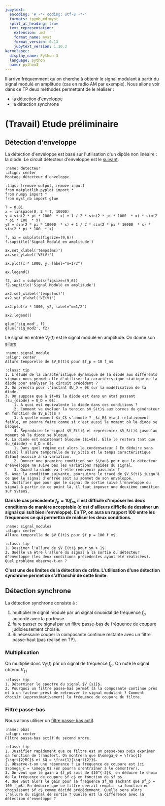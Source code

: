 ```yaml
---
jupytext:
  encoding: '# -*- coding: utf-8 -*-'
  formats: ipynb,md:myst
  split_at_heading: true
  text_representation:
    extension: .md
    format_name: myst
    format_version: 0.13
    jupytext_version: 1.10.3
kernelspec:
  display_name: Python 3
  language: python
  name: python3
---
```


Il arrive fréquemment qu'on cherche à obtenir le signal modulant à partir du signal modulé en amplitude (cas en radio AM par exemple). Nous allons voir dans ce TP deux méthodes permettant de le réaliser :
* la détection d'enveloppe
* la détection synchrone

# (Travail) Etude préliminaire

## Détection d'enveloppe
La détection d'enveloppe est basé sur l'utilisation d'un dipôle non linéaire : la diode. Le circuit détecteur d'enveloppe est le [suivant](detecteur).

```{figure} ./images/detecteur_crete.jpg
:name: detecteur
:align: center
Montage détecteur d'enveloppe.
```

```{code-cell}
:tags: [remove-output, remove-input]
from matplotlib.pyplot import *
from numpy import *
from myst_nb import glue

T = 0.01
x = linspace(0, 2 * T, 10000)
y = sin(2 * pi * 1000  * x) + 1 / 2 * sin(2 * pi * 1000  * x) * sin(2 * pi * 100  * x)
y2 = sin(2 * pi * 10000  * x) + 1 / 2 * sin(2 * pi * 10000  * x) * sin(2 * pi * 100  * x)

f, ax = subplots(figsize=(9,6))
f.suptitle('Signal Modulé en amplitude')

ax.set_xlabel('temps(ms)')
ax.set_ylabel('VE(V)')

ax.plot(x * 1000, y, label="m=1/2")

ax.legend()

f2, ax2 = subplots(figsize=(9,6))
f2.suptitle('Signal Modulé en amplitude')

ax2.set_xlabel('temps(ms)')
ax2.set_ylabel('VE(V)')

ax2.plot(x * 1000, y2, label="m=1/2")

ax2.legend()

glue('sig_mod', f)
glue('sig_mod2', f2)
```

Le signal en entrée $V_E(t)$ est le signal modulé en amplitude. On donne son [allure](signal_module)

```{glue:figure} sig_mod
:name: signal_module
:align: center
Allure temporelle de $V_E(t)$ pour $f_p = 10 f_m$
```

````{admonition} Exercice : Etude du circuit
:class: tip
1. L'étude de la caractéristique dynamique de la diode aux différents signaux nous permet-elle d'utiliser la caractéristique statique de la diode pour analyser le circuit précédent ?
2. On prendra pour l'instant $U_D = 0$ sur la modélisation de la diode.
3. On suppose que à $t=0$ la diode est dans un état passant ($u_{diode} = U_D = 0$).
    1. A quoi est équivalente la diode dans ces conditions ?
    2. Comment va évoluer la tension $V_S(t)$ aux bornes du générateur en fonction de $V_E(t)$ ?
    3. A quelle moment $i_C$ s'annule ? _$i_R$ étant relativement faible, on pourra faire comme si c'est aussi le moment où la diode se bloque._
    4. Reproduire le signal $V_E(t)$ et représenter $V_S(t)$ jusqu'au moment où la diode se bloque.
4. La diode est maintenant bloquée ($i=0$). Elle le restera tant que $u_{diode} < U_D = 0$.
    1. Dans quel régime est alors le condensateur ? En déduire sans calcul l'allure temporelle de $V_S(t)$ et le temps caractéristique $\tau$ associé à sa variation.
    2. Donner une première condition sur $\tau$ pour que le détecteur d'enveloppe ne suive pas les variations rapides du signal.
    3. Quand la diode va-t-elle redevenir passante ?
5. Avec la condition suivante, poursuivre le tracé de $V_S(t)$ jusqu'à ce que le signal d'entrée soit au sommet de son enveloppe.
6. Justifier que pour que le signal de sortie suive l'enveloppe du signal à partir de ce point là, il faut imposer une deuxième condition sur $\tau$.
````

__Dans le cas précédente $f_p = 10 f_m$, il est difficile d'imposer les deux conditions de manière acceptable (c'est d'ailleurs difficile de dessiner un signal qui suit bien l'enveloppe). En TP, on aura un rapport 100 entre les fréquences ce qui permettra de réaliser les deux conditions.__

```{glue:figure} sig_mod2
:name: signal_module2
:align: center
Allure temporelle de $V_E(t)$ pour $f_p = 100 f_m$
```


````{admonition} Exercice : Surmodulation
:class: tip
1. Dessiner l'allure de $V_E(t)$ pour $m > 1$.
2. Quelle va être l'allure du signal à la sortie du détecteur d'enveloppe (les deux conditions précédentes ayant été réalisées). Quel problème observe-t-on ?
````

__C'est une des limites de la détection de crête. L'utilisation d'une détection synchrone permet de s'affranchir de cette limite.__


## Détection synchrone
La détection synchrone consiste à :
1. multiplier le signal modulé par un signal sinuoïdal de fréquence $f_p$ accordé avec la porteuse.
2. faire passer ce signal par un filtre passe-bas de fréquence de coupure judicieusement choisie.
3. Si nécessaire couper la composante continue restante avec un filtre passe-haut (pas réalisé en TP).

### Multiplication
On multiplie donc $V_E(t)$ par un signal de fréquence $f_p$. On note le signal obtenu $V_{s1}$

````{admonition} Exercice : Etude spectrale
:class: tip
1. Déterminer le spectre du signal $V_{s1}$.
2. Pourquoi un filtre passe-bas permet (à la composante continue près et à un facteur près) de retrouver le signal modulant ? Comment choisir (approximativement) la fréquence de coupure du filtre.
````

### Filtre passe-bas
Nous allons utiliser un [filtre passe-bas actif](pbas).

```{figure} ./images/pbas_actif.png
:name: pbas
:align: center
Filtre passe-bas actif du second ordre.
```

````{admonition} Exercice : Dimensionnement du filtre.
:class: tip
1. Justifier rapidement que ce filtre est un passe-bas puis exprimer sa fonction de transfert. On montrera que $\omega_0 = \frac{1}{\sqrt{2}RC}$ et $Q = \frac{1}{\sqrt{2}}$.
2. Observe-t-on une résonance ? La fréquence de coupure est ici $\omega_c = \omega_0$ (on pourra s'entraîner à le démontrer).
3. On veut que le gain à $f_p$ soit de $10^{-2}$, en déduire le choix de la fréquence de coupure $f_c$ en fonction de $f_p$.
4. Que vaut alors le gain pour la fréquence $f_m$ sachant que $f_p = 100 f_m$. En déduire que ce filtre devrait remplir sa fonction en choisissant $f_c$ comme décidé précédemment. Quelle sera alors l'allure du signal de sortie ? Quelle est la différence avec la détection d'enveloppe ?
````

